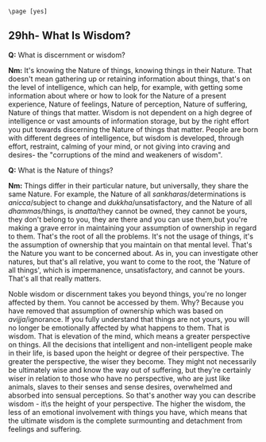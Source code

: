 ```{=context}
\page [yes]
```
## 29hh- What Is Wisdom?

**Q:** What is discernment or wisdom?

**Nm:** It's knowing the Nature of things, knowing things in their
Nature. That doesn't mean gathering up or retaining information about
things, that's on the level of intelligence, which can help, for
example, with getting some information about where or how to look for
the Nature of a present experience, Nature of feelings, Nature of
perception, Nature of suffering, Nature of things that matter. Wisdom is
not dependent on a high degree of intelligence or vast amounts of
information storage, but by the right effort you put towards discerning
the Nature of things that matter. People are born with different degrees
of intelligence, but wisdom is developed, through effort, restraint,
calming of your mind, or not giving into craving and desires- the
"corruptions of the mind and weakeners of wisdom".

**Q:** What is the Nature of things?

**Nm:** Things differ in their particular nature, but universally, they
share the same Nature. For example, the Nature of all
*sankharas*/determinations is *anicca*/subject to change and
*dukkha*/unsatisfactory, and the Nature of all *dhammas*/things, is
*anatta*/they cannot be owned, they cannot be yours, they don't belong
to you, they are there and you can use them,but you're making a grave
error in maintaining your assumption of ownership in regard to them.
That's the root of all the problems. It's not the usage of things,
it's the assumption of ownership that you maintain on that mental
level. That's the Nature you want to be concerned about. As in, you can
investigate other natures, but that's all relative, you want to come to
the root, the 'Nature of all things', which is impermanence,
unsatisfactory, and cannot be yours. That's all that really matters.

Noble wisdom or discernment takes you beyond things, you're no longer
affected by them. You cannot be accessed by them. Why? Because you have
removed that assumption of ownership which was based on
*avijja*/ignorance. If you fully understand that things are not yours,
you will no longer be emotionally affected by what happens to them. That
is wisdom. That is elevation of the mind, which means a greater
perspective on things. All the decisions that intelligent and
non-intelligent people make in their life, is based upon the height or
degree of their perspective. The greater the perspective, the wiser they
become. They might not necessarily be ultimately wise and know the way
out of suffering, but they're certainly wiser in relation to those who
have no perspective, who are just like animals, slaves to their senses
and sense desires, overwhelmed and absorbed into sensual perceptions. So
that's another way you can describe wisdom - it\s the height of your
perspective. The higher the wisdom, the less of an emotional involvement
with things you have, which means that the ultimate wisdom is the
complete surmounting and detachment from feelings and suffering.
